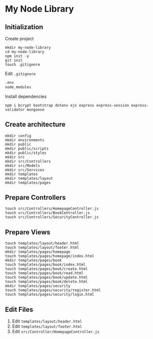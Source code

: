 # My Node Library

## Initialization

Create project 

```shell
mkdir my-node-library
cd my-node-library
npm init -y
git init
touch .gitignore
```

Edit `.gitignore`

```txt
.env
node_modules
```

Install dependencies

```shell 
npm i bcrypt bootstrap dotenv ejs express express-session express-validator mongoose
```

## Create architecture

```shell
mkdir config
mkdir environments
mkdir public
mkdir public/scripts
mkdir public/styles
mkdir src
mkdir src/Controllers
mkdir src/Models
mkdir src/Services
mkdir templates
mkdir templates/layout
mkdir templates/pages
```

## Prepare Controllers

```shell 
touch src/Controllers/HomepageController.js
touch src/Controllers/BookController.js
touch src/Controllers/SecurityController.js
```

## Prepare Views

```shell 
touch templates/layout/header.html
touch templates/layout/footer.html
mkdir templates/pages/homepage
touch templates/pages/homepage/index.html
mkdir templates/pages/book
touch templates/pages/book/index.html
touch templates/pages/book/create.html
touch templates/pages/book/read.html
touch templates/pages/book/update.html
touch templates/pages/book/delete.html
mkdir templates/pages/security
touch templates/pages/security/register.html
touch templates/pages/security/login.html
```

## Edit Files

1. Edit `templates/layout/header.html`
2. Edit `templates/layout/footer.html`
2. Edit `src/Controller/HomepageController.js`